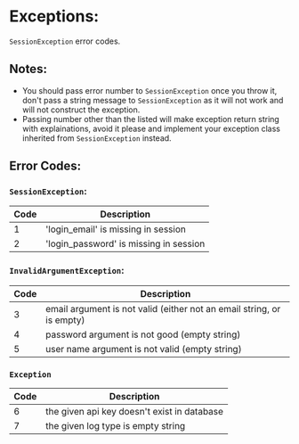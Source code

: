 # Exceptions:
`SessionException` error codes.

## Notes:
- You should pass error number to `SessionException` once you throw it, don't pass a string message to `SessionException` as it will not work and will not construct the exception.
- Passing number other than the listed will make exception return string with explainations, avoid it please and implement your exception class inherited from `SessionException` instead.

## Error Codes:

### `SessionException`:
|  Code |  Description |
|---|---|
|  1  |  'login_email' is missing in session  |
|  2  |  'login_password' is missing in session  |


### `InvalidArgumentException`:
| Code | Description                                                           |
|------|-----------------------------------------------------------------------|
| 3    | email argument is not valid (either not an email string, or is empty) |
| 4    | password argument is not good (empty string)                          |
| 5    | user name argument is not valid (empty string)                         |

### `Exception`
| Code | Description                                 |
|------|---------------------------------------------|
| 6    | the given api key doesn't exist in database |
| 7    | the given log type is empty string          |


